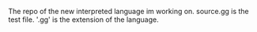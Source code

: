 The repo of the new interpreted language im working on.
source.gg is the test file. '.gg' is the extension of the language.
